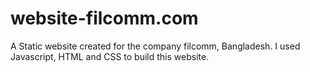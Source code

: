 # website-filcomm.com
A Static website created for the company filcomm, Bangladesh.
I used Javascript, HTML and CSS to build this website.

